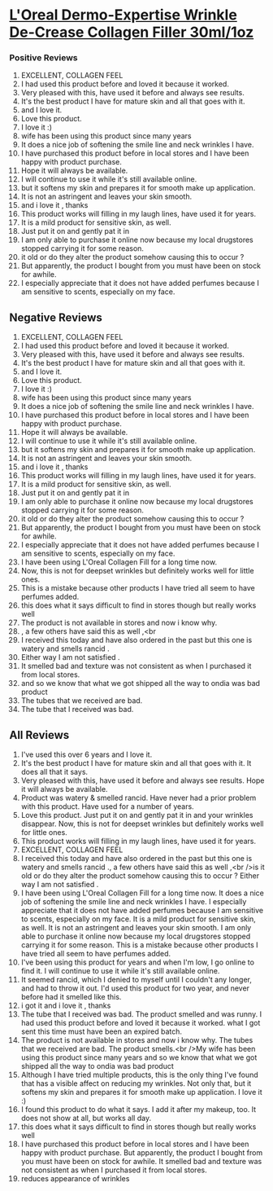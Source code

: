 # [L&#x27;Oreal Dermo-Expertise Wrinkle De-Crease Collagen Filler 30ml/1oz](https://products.checkmycream.com/products/L&#x27;Oreal-Dermo-Expertise-Wrinkle-De-Crease-Collagen-Filler-30ml1oz.html)

### Positive Reviews

<ol>
      <li>EXCELLENT, COLLAGEN FEEL</li>
      <li>I had used this product before and loved it because it worked.</li>
      <li>Very pleased with this, have used it before and always see results.  </li>
      <li>It&#x27;s the best product I have for mature skin and all that goes with it.  </li>
      <li>and I love it.</li>
      <li>Love this product.</li>
      <li>I love it :)</li>
      <li>wife has been using this product since many years</li>
      <li>It does a nice job of softening the smile line and neck wrinkles I have.  </li>
      <li>I have purchased this product before in local stores and I have been happy with product purchase.</li>
      <li>Hope it will always be available.</li>
      <li>I will continue to use it while it&#x27;s still available online.</li>
      <li>but it softens my skin and prepares it for smooth make up application.</li>
      <li>It is not an astringent and leaves your skin smooth.  </li>
      <li>and i love it , thanks</li>
      <li>This product works will filling in my laugh lines, have used it for years.</li>
      <li>It is a mild product for sensitive skin, as well.  </li>
      <li>Just put it on and gently pat it in</li>
      <li>I am only able to purchase it online now because my local drugstores stopped carrying it for some reason.  </li>
      <li>it old or do they alter the product somehow causing this to occur ?  </li>
      <li>But apparently, the product I bought from you must have been on stock for awhile.</li>
      <li>I especially appreciate that it does not have added perfumes because I am sensitive to scents, especially on my face.  </li>
</ol>


<h2>Negative Reviews</h2>
<ol>
<li> EXCELLENT, COLLAGEN FEEL</li>
<li> I had used this product before and loved it because it worked.</li>
<li> Very pleased with this, have used it before and always see results.  </li>
<li> It&#x27;s the best product I have for mature skin and all that goes with it.  </li>
<li> and I love it.</li>
<li> Love this product.</li>
<li> I love it :)</li>
<li> wife has been using this product since many years</li>
<li> It does a nice job of softening the smile line and neck wrinkles I have.  </li>
<li> I have purchased this product before in local stores and I have been happy with product purchase.</li>
<li> Hope it will always be available.</li>
<li> I will continue to use it while it&#x27;s still available online.</li>
<li> but it softens my skin and prepares it for smooth make up application.</li>
<li> It is not an astringent and leaves your skin smooth.  </li>
<li> and i love it , thanks</li>
<li> This product works will filling in my laugh lines, have used it for years.</li>
<li> It is a mild product for sensitive skin, as well.  </li>
<li> Just put it on and gently pat it in</li>
<li> I am only able to purchase it online now because my local drugstores stopped carrying it for some reason.  </li>
<li> it old or do they alter the product somehow causing this to occur ?  </li>
<li> But apparently, the product I bought from you must have been on stock for awhile.</li>
<li> I especially appreciate that it does not have added perfumes because I am sensitive to scents, especially on my face.  </li>
<li> I have been using L&#x27;Oreal Collagen Fill for a long time now.  </li>
<li> Now, this is not for deepset wrinkles but definitely works well for little ones.</li>
<li> This is a mistake because other products I have tried all seem to have perfumes added.</li>
<li> this does what it says difficult to find in stores though but really works well</li>
<li> The product is not available in stores and now i know why.</li>
<li> , a few others have said this as well ,&lt;br</li>
<li> I received this today and have also ordered in the past but this one is watery and smells rancid .</li>
<li> Either way I am not satisfied .</li>
<li> It smelled bad and texture was not consistent as when I purchased it from local stores.</li>
<li> and so we know that what we got shipped all the way to ondia was bad product</li>
<li> The tubes that we received are bad.</li>
<li> The tube that I received was bad.</li>
</ol>

<h2>All Reviews</h2>

<ol>
    <li> I&#x27;ve used this over 6 years and I love it.</li>
    <li> It&#x27;s the best product I have for mature skin and all that goes with it.  It does all that it says.</li>
    <li> Very pleased with this, have used it before and always see results.  Hope it will always be available.</li>
    <li> Product was watery &amp; smelled rancid. Have never had a prior problem with this product. Have used for a number of years.</li>
    <li> Love this product. Just put it on and gently pat it in and your wrinkles disappear. Now, this is not for deepset wrinkles but definitely works well for little ones.</li>
    <li> This product works will filling in my laugh lines, have used it for years.</li>
    <li> EXCELLENT, COLLAGEN FEEL</li>
    <li> I received this today and have also ordered in the past but this one is watery and smells rancid ., a few others have said this as well ,&lt;br /&gt;is it old or do they alter the product somehow causing this to occur ?  Either way I am not satisfied .</li>
    <li> I have been using L&#x27;Oreal Collagen Fill for a long time now.  It does a nice job of softening the smile line and neck wrinkles I have.  I especially appreciate that it does not have added perfumes because I am sensitive to scents, especially on my face.  It is a mild product for sensitive skin, as well.  It is not an astringent and leaves your skin smooth.  I am only able to purchase it online now because my local drugstores stopped carrying it for some reason.  This is a mistake because other products I have tried all seem to have perfumes added.</li>
    <li> I&#x27;ve been using this product for years and when I&#x27;m low, I go online to find it. I will continue to use it while it&#x27;s still available online.</li>
    <li> It seemed  rancid, which I denied to myself until I couldn&#x27;t any longer, and had to throw it out. I&#x27;d used this product for two year, and never before had it smelled like this.</li>
    <li> i got it and i love it , thanks</li>
    <li> The tube that I received was bad. The product smelled and was runny. I had used this product before and loved it because it worked. what I got sent this time must have been an expired batch.</li>
    <li> The product is not available in stores and now i know why. The tubes that we received are bad. The product smells.&lt;br /&gt;My wife has been using this product since many years and so we know that what we got shipped all the way to ondia was bad product</li>
    <li> Although I have tried multiple products, this is the only thing I&#x27;ve found that has a visible affect on reducing my wrinkles.  Not only that, but it softens my skin and prepares it for smooth make up application. I love it :)</li>
    <li> I found this product to do what it says.  I add it after my makeup, too.  It does not show at all, but works all day.</li>
    <li> this does what it says difficult to find in stores though but really works well</li>
    <li> I have purchased this product before in local stores and I have been happy with product purchase. But apparently, the product I bought from you must have been on stock for awhile. It smelled bad and texture was not consistent as when I purchased it from local stores.</li>
    <li> reduces appearance of wrinkles</li>
</ol>




